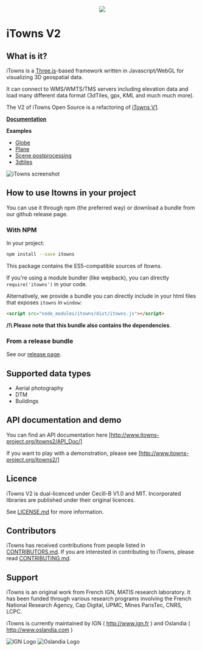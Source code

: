 
<p align="center">
<img src="http://www.itowns.fr/images/logo-itowns2XS.png" />
</p>

# iTowns V2

## What is it?

iTowns is a [Three.js](https://threejs.org/)-based framework written in Javascript/WebGL for visualizing 3D geospatial data.

It can connect to WMS/WMTS/TMS servers including elevation data and load many different data format (3dTiles, gpx, KML and much much more).

The V2 of iTowns Open Source is a refactoring of [iTowns V1](https://github.com/iTowns/itowns-legacy).

**[Documentation](http://www.itowns-project.org/itowns2/API_Doc/)**

**Examples**

- [Globe](http://www.itowns-project.org/itowns2/examples/globe.html)
- [Plane](http://www.itowns-project.org/itowns2/examples/planar.html)
- [Scene postprocessing](http://www.itowns-project.org/itowns2/examples/postprocessing.html)
- [3dtiles](http://www.itowns-project.org/itowns2/examples/3dtiles.html)

![iTowns screenshot](http://www.itowns.fr/videos/itowns2.jpg)

## How to use Itowns in your project

You can use it through npm (the preferred way) or download a bundle from our github release page.

### With NPM

In your project:

```bash
npm install --save itowns
```
This package contains the ES5-compatible sources of Itowns.

If you're using a module bundler (like wepback), you can directly `require('itowns')` in your code.

Alternatively, we provide a bundle you can directly include in your html files that exposes `itowns` in  `window`:
```html
<script src="node_modules/itowns/dist/itowns.js"></script>
```

**/!\ Please note that this bundle also contains the dependencies**.

### From a release bundle

See our [release page](https://github.com/iTowns/itowns/releases).


## Supported data types

- Aerial photography 
- DTM
- Buildings

## API documentation and demo 

You can find an API documentation here [http://www.itowns-project.org/itowns2/API_Doc/]

If you want to play with a demonstration, please see [http://www.itowns-project.org/itowns2/]

## Licence

iTowns V2 is dual-licenced under Cecill-B V1.0 and MIT.
Incorporated libraries are published under their original licences.

See [LICENSE.md](LICENSE.md) for more information.

## Contributors

iTowns has received contributions from people listed in [CONTRIBUTORS.md](CONTRIBUTORS.md).
If you are interested in contributing to iTowns, please read [CONTRIBUTING.md](CONTRIBUTING.md).

## Support

iTowns is an original work from French IGN, MATIS research laboratory.
It has been funded through various research programs involving the French National Research Agency, Cap Digital, UPMC, Mines ParisTec, CNRS, LCPC.

iTowns is currently maintained by IGN ( http://www.ign.fr ) and Oslandia ( http://www.oslandia.com )

![IGN Logo](https://raw.githubusercontent.com/iTowns/itowns/master/images/IGN_logo_2012.png)
![Oslandia Logo](https://raw.githubusercontent.com/iTowns/itowns/master/images/Oslandia_logo.png)

